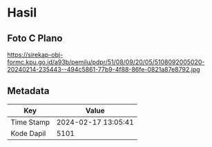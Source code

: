 # Hasil

## Foto C Plano

https://sirekap-obj-formc.kpu.go.id/a93b/pemilu/pdpr/51/08/09/20/05/5108092005020-20240214-235443--494c5861-77b9-4f88-86fe-0821a87e8792.jpg


## Metadata

| Key        | Value               |
| ---------- | ------------------- |
| Time Stamp | 2024-02-17 13:05:41 |
| Kode Dapil | 5101                |



